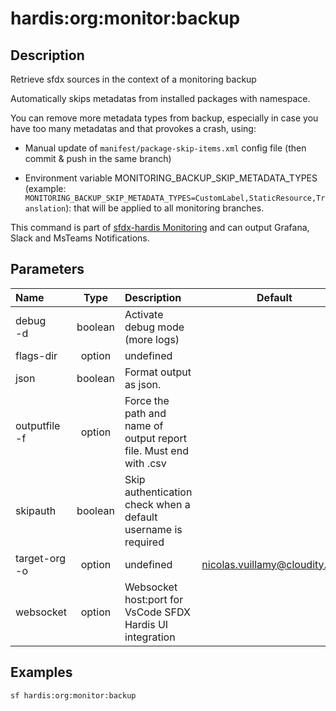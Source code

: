 <!-- This file has been generated with command 'sf hardis:doc:plugin:generate'. Please do not update it manually or it may be overwritten -->
# hardis:org:monitor:backup

## Description

Retrieve sfdx sources in the context of a monitoring backup

Automatically skips metadatas from installed packages with namespace.  

You can remove more metadata types from backup, especially in case you have too many metadatas and that provokes a crash, using:

- Manual update of `manifest/package-skip-items.xml` config file (then commit & push in the same branch)

- Environment variable MONITORING_BACKUP_SKIP_METADATA_TYPES (example: `MONITORING_BACKUP_SKIP_METADATA_TYPES=CustomLabel,StaticResource,Translation`): that will be applied to all monitoring branches.

This command is part of [sfdx-hardis Monitoring](https://sfdx-hardis.cloudity.com/salesforce-monitoring-metadata-backup/) and can output Grafana, Slack and MsTeams Notifications.


## Parameters

| Name              |  Type   | Description                                                       |             Default             | Required | Options |
|:------------------|:-------:|:------------------------------------------------------------------|:-------------------------------:|:--------:|:-------:|
| debug<br/>-d      | boolean | Activate debug mode (more logs)                                   |                                 |          |         |
| flags-dir         | option  | undefined                                                         |                                 |          |         |
| json              | boolean | Format output as json.                                            |                                 |          |         |
| outputfile<br/>-f | option  | Force the path and name of output report file. Must end with .csv |                                 |          |         |
| skipauth          | boolean | Skip authentication check when a default username is required     |                                 |          |         |
| target-org<br/>-o | option  | undefined                                                         | <nicolas.vuillamy@cloudity.com> |          |         |
| websocket         | option  | Websocket host:port for VsCode SFDX Hardis UI integration         |                                 |          |         |

## Examples

```shell
sf hardis:org:monitor:backup
```


